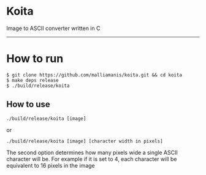 # Koita
Image to ASCII converter written in C

----

# How to run
```
$ git clone https://github.com/malliamanis/koita.git && cd koita
$ make deps release
$ ./build/release/koita
```

## How to use
```
./build/release/koita [image]
```
or
```
./build/release/koita [image] [character width in pixels]
```
The second option determines how many pixels wide a single ASCII character will be. For example if it is set to 4, each character will be equivalent to 16 pixels in the image
